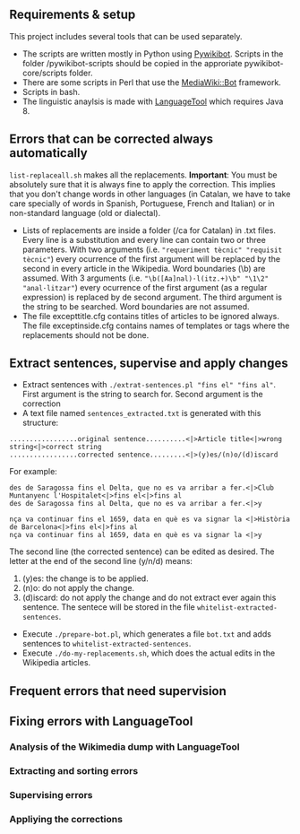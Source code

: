 ## Requirements & setup
This project includes several tools that can be used separately.
* The scripts are written mostly in Python using [Pywikibot](https://www.mediawiki.org/wiki/Manual:Pywikibot). Scripts in the folder /pywikibot-scripts should be copied in the approriate pywikibot-core/scripts folder.
* There are some scripts in Perl that use the [MediaWiki::Bot](http://search.cpan.org/~lifeguard/MediaWiki-Bot-5.006002/lib/MediaWiki/Bot.pm) framework.
* Scripts in bash. 
* The linguistic anaylsis is made with [LanguageTool](https://languagetool.org/) which requires Java 8.

<!--## Simple replacements-->

## Errors that can be corrected always automatically 
`list-replaceall.sh` makes all the replacements. **Important**: You must be absolutely sure that it is always fine to apply the correction. This implies that you don't change words in other languages (in Catalan, we have to take care specially of words in Spanish, Portuguese, French and Italian) or in non-standard language (old or dialectal).
* Lists of replacements are inside a folder (/ca for Catalan) in .txt files. Every line is a substitution and every line can contain two or three parameters. With two arguments (i.e. `"requeriment tècnic" "requisit tècnic"`) every ocurrence of the first argument will be replaced by the second in every article in the Wikipedia. Word boundaries (\b) are assumed. With 3 arguments (i.e. `"\b([Aa]nal)·l(itz.+)\b" "\1\2" "anal·litzar"`) every ocurrence of the first argument (as a regular expression) is replaced by de second argument. The third argument is the string to be searched. Word boundaries are not assumed.
* The file excepttitle.cfg contains titles of articles to be ignored always. The file exceptinside.cfg contains names of templates or tags where the replacements should not be done. 

## Extract sentences, supervise and apply changes

* Extract sentences with `./extrat-sentences.pl "fins el" "fins al"`. First argument is the string to search for. Second argument is the correction
* A text file named `sentences_extracted.txt` is generated with this structure:
```
.................original sentence..........<|>Article title<|>wrong string<|>correct string
.................corrected sentence.........<|>(y)es/(n)o/(d)iscard
```

For example:
```
des de Saragossa fins el Delta, que no es va arribar a fer.<|>Club Muntanyenc l'Hospitalet<|>fins el<|>fins al
des de Saragossa fins al Delta, que no es va arribar a fer.<|>y

nça va continuar fins el 1659, data en què es va signar la <|>Història de Barcelona<|>fins el<|>fins al
nça va continuar fins al 1659, data en què es va signar la <|>y
```

The second line (the corrected sentence) can be edited as desired. The letter at the end of the second line (y/n/d) means:

1. (y)es: the change is to be applied.
2. (n)o: do not apply the change.
3. (d)iscard: do not apply the change and do not extract ever again this sentence. The sentece will be stored in the file `whitelist-extracted-sentences`.

* Execute `./prepare-bot.pl`, which generates a file `bot.txt` and adds sentences to `whitelist-extracted-sentences`.
* Execute `./do-my-replacements.sh`, which does the actual edits in the Wikipedia articles.

## Frequent errors that need supervision

## Fixing errors with LanguageTool

### Analysis of the Wikimedia dump with LanguageTool
### Extracting and sorting errors
### Supervising errors
### Appliying the corrections
